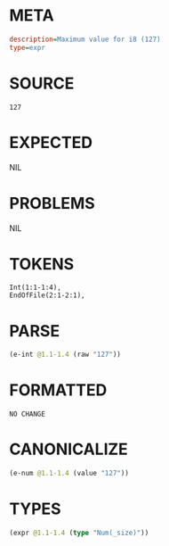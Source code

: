 # META
~~~ini
description=Maximum value for i8 (127)
type=expr
~~~
# SOURCE
~~~roc
127
~~~
# EXPECTED
NIL
# PROBLEMS
NIL
# TOKENS
~~~zig
Int(1:1-1:4),
EndOfFile(2:1-2:1),
~~~
# PARSE
~~~clojure
(e-int @1.1-1.4 (raw "127"))
~~~
# FORMATTED
~~~roc
NO CHANGE
~~~
# CANONICALIZE
~~~clojure
(e-num @1.1-1.4 (value "127"))
~~~
# TYPES
~~~clojure
(expr @1.1-1.4 (type "Num(_size)"))
~~~
